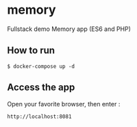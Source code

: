 # memory
Fullstack demo Memory app (ES6 and PHP)

## How to run

`$ docker-compose up -d `

## Access the app

Open your favorite browser, then enter :

`http://localhost:8081`

